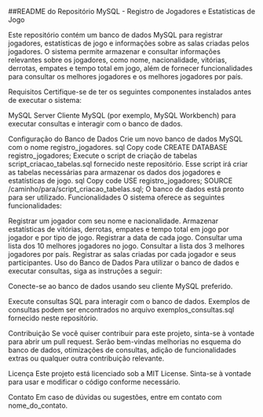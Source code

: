 ##README do Repositório MySQL - Registro de Jogadores e Estatísticas de Jogo

Este repositório contém um banco de dados MySQL para registrar jogadores, estatísticas de jogo e informações sobre as salas criadas pelos jogadores. O sistema permite armazenar e consultar informações relevantes sobre os jogadores, como nome, nacionalidade, vitórias, derrotas, empates e tempo total em jogo, além de fornecer funcionalidades para consultar os melhores jogadores e os melhores jogadores por país.

Requisitos
Certifique-se de ter os seguintes componentes instalados antes de executar o sistema:

MySQL Server 
Cliente MySQL (por exemplo, MySQL Workbench) para executar consultas e interagir com o banco de dados.

Configuração do Banco de Dados
Crie um novo banco de dados MySQL com o nome registro_jogadores.
sql
Copy code
CREATE DATABASE registro_jogadores;
Execute o script de criação de tabelas script_criacao_tabelas.sql fornecido neste repositório. Esse script irá criar as tabelas necessárias para armazenar os dados dos jogadores e estatísticas de jogo.
sql
Copy code
USE registro_jogadores;
SOURCE /caminho/para/script_criacao_tabelas.sql;
O banco de dados está pronto para ser utilizado.
Funcionalidades
O sistema oferece as seguintes funcionalidades:

Registrar um jogador com seu nome e nacionalidade.
Armazenar estatísticas de vitórias, derrotas, empates e tempo total em jogo por jogador e por tipo de jogo.
Registrar a data de cada jogo.
Consultar uma lista dos 10 melhores jogadores no jogo.
Consultar a lista dos 3 melhores jogadores por país.
Registrar as salas criadas por cada jogador e seus participantes.
Uso do Banco de Dados
Para utilizar o banco de dados e executar consultas, siga as instruções a seguir:

Conecte-se ao banco de dados usando seu cliente MySQL preferido.

Execute consultas SQL para interagir com o banco de dados. Exemplos de consultas podem ser encontrados no arquivo exemplos_consultas.sql fornecido neste repositório.

Contribuição
Se você quiser contribuir para este projeto, sinta-se à vontade para abrir um pull request. Serão bem-vindas melhorias no esquema do banco de dados, otimizações de consultas, adição de funcionalidades extras ou qualquer outra contribuição relevante.

Licença
Este projeto está licenciado sob a MIT License. Sinta-se à vontade para usar e modificar o código conforme necessário.

Contato
Em caso de dúvidas ou sugestões, entre em contato com nome_do_contato.